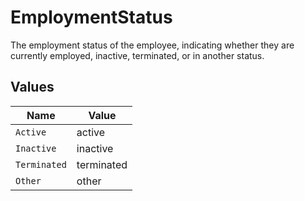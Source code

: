 # EmploymentStatus

The employment status of the employee, indicating whether they are currently employed, inactive, terminated, or in another status.


## Values

| Name         | Value        |
| ------------ | ------------ |
| `Active`     | active       |
| `Inactive`   | inactive     |
| `Terminated` | terminated   |
| `Other`      | other        |